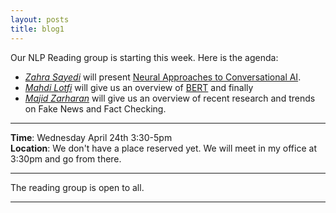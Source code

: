 ```yaml
---
layout: posts
title: blog1
---
```


Our NLP Reading group is starting this week. Here is the agenda:
- *[Zahra Sayedi](https://www.linkedin.com/in/zahra-sayedi-14389243/)* will present [Neural Approaches to Conversational AI](https://dl.acm.org/citation.cfm?id=3210183). 
- *[Mahdi Lotfi](https://www.linkedin.com/in/mahdi-lotfi-bidhendi72/)* will give us an overview of [BERT](https://ai.googleblog.com/2018/11/open-sourcing-bert-state-of-art-pre.html) and finally 
- *[Majid Zarharan](https://www.linkedin.com/in/majid-zarharan/)* will give us an overview of recent research and trends on Fake News and Fact Checking. 

---
**Time**: Wednesday April 24th 3:30-5pm  
**Location**: We don't have a place reserved yet. We will meet in my office at 3:30pm and go from there.

---
The reading group is open to all.

---